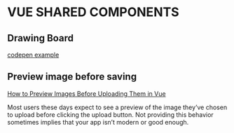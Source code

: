 # VUE SHARED COMPONENTS

## Drawing Board

[codepen example](https://codepen.io/getflourish/pen/EyqxYE)


## Preview image before saving

[How to Preview Images Before Uploading Them in Vue](https://levelup.gitconnected.com/how-to-preview-images-before-uploading-them-in-vue-4964803adb64)

Most users these days expect to see a preview of the image they’ve chosen to upload before clicking the upload button. Not providing this behavior sometimes implies that your app isn’t modern or good enough.


